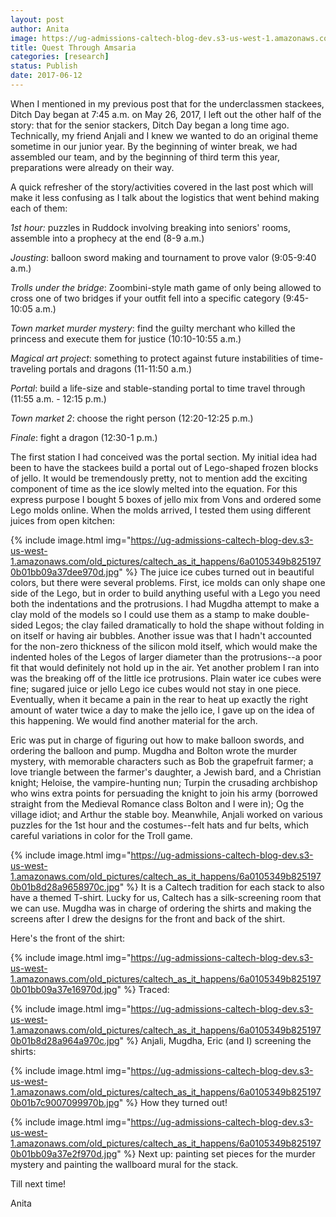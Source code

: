 ```yaml
---
layout: post
author: Anita
image: https://ug-admissions-caltech-blog-dev.s3-us-west-1.amazonaws.com/old_pictures/caltech_as_it_happens/6a0105349b8251970b01bb09a37db2970d.jpg
title: Quest Through Amsaria
categories: [research]
status: Publish
date: 2017-06-12
---
```



When I mentioned in my previous post that for the underclassmen stackees, Ditch Day began at 7:45 a.m. on May 26, 2017, I left out the other half of the story: that for the senior stackers, Ditch Day began a long time ago. Technically, my friend Anjali and I knew we wanted to do an original theme sometime in our junior year. By the beginning of winter break, we had assembled our team, and by the beginning of third term this year, preparations were already on their way.

A quick refresher of the story/activities covered in the last post which will make it less confusing as I talk about the logistics that went behind making each of them:

*1st hour:* puzzles in Ruddock involving breaking into seniors' rooms, assemble into a prophecy at the end (8-9 a.m.)

*Jousting*: balloon sword making and tournament to prove valor (9:05-9:40 a.m.)

*Trolls under the bridge*: Zoombini-style math game of only being allowed to cross one of two bridges if your outfit fell into a specific category (9:45-10:05 a.m.)

*Town market murder mystery*: find the guilty merchant who killed the princess and execute them for justice (10:10-10:55 a.m.)

*Magical art project*: something to protect against future instabilities of time-traveling portals and dragons (11-11:50 a.m.)

*Portal*: build a life-size and stable-standing portal to time travel through (11:55 a.m. - 12:15 p.m.)

*Town market 2*: choose the right person (12:20-12:25 p.m.)

*Finale*: fight a dragon (12:30-1 p.m.)

The first station I had conceived was the portal section. My initial idea had been to have the stackees build a portal out of Lego-shaped frozen blocks of jello. It would be tremendously pretty, not to mention add the exciting component of time as the ice slowly melted into the equation. For this express purpose I bought 5 boxes of jello mix from Vons and ordered some Lego molds online. When the molds arrived, I tested them using different juices from open kitchen:


{% include image.html img="https://ug-admissions-caltech-blog-dev.s3-us-west-1.amazonaws.com/old_pictures/caltech_as_it_happens/6a0105349b8251970b01bb09a37dee970d.jpg" %}
The juice ice cubes turned out in beautiful colors, but there were several problems. First, ice molds can only shape one side of the Lego, but in order to build anything useful with a Lego you need both the indentations and the protrusions. I had Mugdha attempt to make a clay mold of the models so I could use them as a stamp to make double-sided Legos; the clay failed dramatically to hold the shape without folding in on itself or having air bubbles. Another issue was that I hadn't accounted for the non-zero thickness of the silicon mold itself, which would make the indented holes of the Legos of larger diameter than the protrusions--a poor fit that would definitely not hold up in the air. Yet another problem I ran into was the breaking off of the little ice protrusions. Plain water ice cubes were fine; sugared juice or jello Lego ice cubes would not stay in one piece. Eventually, when it became a pain in the rear to heat up exactly the right amount of water twice a day to make the jello ice, I gave up on the idea of this happening. We would find another material for the arch.

Eric was put in charge of figuring out how to make balloon swords, and ordering the balloon and pump. Mugdha and Bolton wrote the murder mystery, with memorable characters such as Bob the grapefruit farmer; a love triangle between the farmer's daughter, a Jewish bard, and a Christian knight; Heloise, the vampire-hunting nun; Turpin the crusading archbishop who wins extra points for persuading the knight to join his army (borrowed straight from the Medieval Romance class Bolton and I were in); Og the village idiot; and Arthur the stable boy. Meanwhile, Anjali worked on various puzzles for the 1st hour and the costumes--felt hats and fur belts, which careful variations in color for the Troll game.


{% include image.html img="https://ug-admissions-caltech-blog-dev.s3-us-west-1.amazonaws.com/old_pictures/caltech_as_it_happens/6a0105349b8251970b01b8d28a9658970c.jpg" %}
It is a Caltech tradition for each stack to also have a themed T-shirt. Lucky for us, Caltech has a silk-screening room that we can use. Mugdha was in charge of ordering the shirts and making the screens after I drew the designs for the front and back of the shirt.

Here's the front of the shirt:

{% include image.html img="https://ug-admissions-caltech-blog-dev.s3-us-west-1.amazonaws.com/old_pictures/caltech_as_it_happens/6a0105349b8251970b01bb09a37e16970d.jpg" %}
Traced:

{% include image.html img="https://ug-admissions-caltech-blog-dev.s3-us-west-1.amazonaws.com/old_pictures/caltech_as_it_happens/6a0105349b8251970b01b8d28a964a970c.jpg" %}
Anjali, Mugdha, Eric (and I) screening the shirts:

{% include image.html img="https://ug-admissions-caltech-blog-dev.s3-us-west-1.amazonaws.com/old_pictures/caltech_as_it_happens/6a0105349b8251970b01b7c9007099970b.jpg" %}
How they turned out!

{% include image.html img="https://ug-admissions-caltech-blog-dev.s3-us-west-1.amazonaws.com/old_pictures/caltech_as_it_happens/6a0105349b8251970b01bb09a37e2f970d.jpg" %}
Next up: painting set pieces for the murder mystery and painting the wallboard mural for the stack.

Till next time!

Anita

